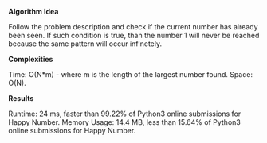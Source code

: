 **Algorithm Idea**

Follow the problem description and check if 
the current number has already been seen. 
If such condition is true, than the number 1 will 
never be reached because the same pattern will occur 
infinetely. 

**Complexities**

Time: O(N*m) - where m is the length of the largest number found. 
Space: O(N).

**Results**

Runtime: 24 ms, faster than 99.22% of Python3 online submissions for Happy Number.
Memory Usage: 14.4 MB, less than 15.64% of Python3 online submissions for Happy Number.

